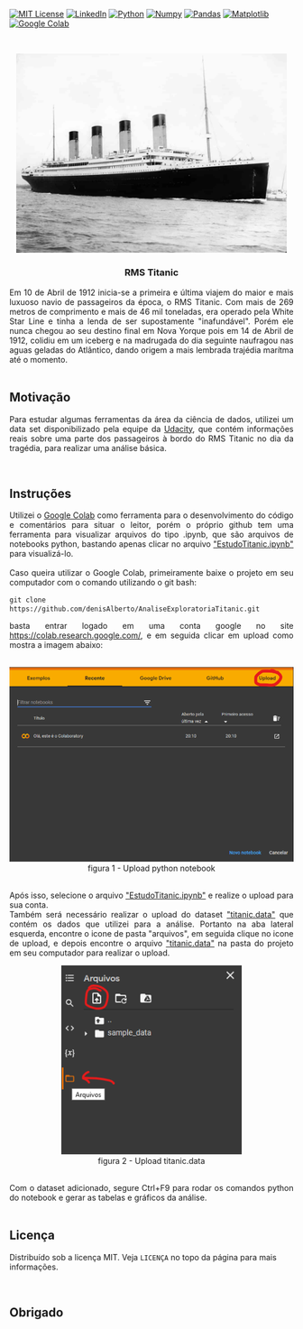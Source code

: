 <br/> <br/>

[![MIT License](https://img.shields.io/badge/Licença-MIT-red.svg)](https://opensource.org/licenses/MIT) 
[![LinkedIn](https://img.shields.io/badge/-Linkedin-blue.svg?logo=linkedin)](https://www.linkedin.com/in/denis-alberto-silverio-11014925/)
[![Python](https://img.shields.io/badge/-Python-214767.svg?logo=Python)](https://www.python.org/)
[![Numpy](https://img.shields.io/badge/-Numpy-4d77cf.svg?logo=numpy)](https://pandas.pydata.org/)
[![Pandas](https://img.shields.io/badge/-Pandas-130654.svg?logo=pandas)](https://pandas.pydata.org/)
[![Matplotlib](https://img.shields.io/badge/-Matplotlib-11557c.svg?logo=Google%20Colab)](https://colab.research.google.com/)
[![Google Colab](https://img.shields.io/badge/-Google%20Colab-orange.svg?logo=Google%20Colab)](https://colab.research.google.com/)

<br />
<p align="center">
  <a href="https://github.com/denisAlberto/AnaliseExploratoriaTitanic">
    <img src="imagens/titanic.jpg" alt="RMS Titanic" title="Rms Titanic" width="480"/>
  </a>

  <h3 align="center">RMS Titanic</h3>

  <p align="justify">
    Em 10 de Abril de 1912 inicia-se a primeira e última viajem do maior e mais luxuoso navio de passageiros da época, o RMS Titanic. Com mais de 269 metros de comprimento e mais de 46 mil toneladas, era operado pela White Star Line e tinha a lenda de ser supostamente "inafundável". Porém ele nunca chegou ao seu destino final em Nova Yorque pois em 14 de Abril de 1912, colidiu em um iceberg e na madrugada do dia seguinte naufragou nas aguas geladas do Atlântico, dando origem a mais lembrada trajédia marítma até o momento.
    <br/><br/>
</p>

## Motivação
<p align="justify">
    Para estudar algumas ferramentas da área da ciência de dados, utilizei um data set disponibilizado pela equipe da <a href="https://udacity.com">Udacity</a>, que contém informações reais sobre uma parte dos passageiros à bordo do RMS Titanic no dia da     tragédia, para realizar uma análise básica.
</p>

<br />

## Instruções

<p align="justify">
    Utilizei o <a href="https://colab.research.google.com/">Google Colab</a> como ferramenta para o desenvolvimento do código e comentários para situar o leitor, porém o próprio github tem uma ferramenta para visualizar arquivos do tipo .ipynb, que são arquivos de notebooks python, bastando apenas clicar no arquivo <a href="https://github.com/denisAlberto/AnaliseExploratoriaTitanic/blob/main/EstudoTitanic.ipynb/">"EstudoTitanic.ipynb"</a> para visualizá-lo.
    <br/><br/>
    Caso queira utilizar o Google Colab, primeiramente baixe o projeto em seu computador com o comando utilizando o git bash:
</p>

    git clone https://github.com/denisAlberto/AnaliseExploratoriaTitanic.git
    
<p align="justify">
    basta entrar logado em uma conta google no site <a href="https://colab.research.google.com/">https://colab.research.google.com/</a>, e em seguida clicar em upload como mostra a imagem abaixo:<br/><br/>
</p>

<p align="center">
    <img src="imagens/colabUpload.png" alt="Google Colab Upload" title="Upload" width="640" />
    <br/>
    figura 1 - Upload python notebook
    <br/><br/>
</p>

<p align="justify">
    Após isso, selecione o arquivo <a href="https://github.com/denisAlberto/AnaliseExploratoriaTitanic/blob/main/EstudoTitanic.ipynb/">"EstudoTitanic.ipynb"</a> e realize o upload para sua conta.
    <br/>
    Também será necessário realizar o upload do dataset <a href="https://github.com/denisAlberto/AnaliseExploratoriaTitanic/blob/main/titanic.data">"titanic.data"</a> que contém os dados que utilizei para a análise. Portanto na aba lateral esquerda, encontre o icone de pasta "arquivos", em seguida clique no icone de upload, e depois encontre o arquivo <a href="https://github.com/denisAlberto/AnaliseExploratoriaTitanic/blob/main/titanic.data">"titanic.data"</a> na pasta do projeto em seu computador para realizar o upload.
    <br/>
</p>

<p align="center">
    <img src="imagens/colabUploadData.png" alt="Google Colab Upload" title="Upload" width="320" />
    <br/>
    figura 2 - Upload titanic.data
    <br/><br/>
</p>

<p align="justify">
Com o dataset adicionado, segure Ctrl+F9 para rodar os comandos python do notebook e gerar as tabelas e gráficos da análise.
<br/><br/>
</p>

 
## Licença

Distribuído sob a licença MIT. Veja `LICENÇA` no topo da página para mais informações.

<br />

## Obrigado
